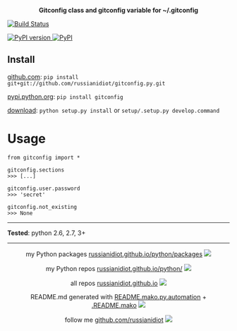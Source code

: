 <p align="center">
	<b>Gitconfig class and gitconfig variable for ~/.gitconfig</b>
</p>

<p>
	<a href="https://travis-ci.org/russianidiot/gitconfig.py" class="reference external">
		<img src="https://travis-ci.org/russianidiot/gitconfig.py.svg?branch=master" alt="Build Status">
	</a>
	<!--
	<a href="https://codecov.io/github/russianidiot/gitconfig.py/">
		<img src="https://img.shields.io/codecov/c/github/russianidiot/gitconfig.py.svg" alt="Codecov">
	</a>
	-->
</p>
<p>
	<a href="http://badge.fury.io/py/gitconfig" class="reference external">
		<img src="https://badge.fury.io/py/gitconfig.svg" alt="PyPI version">
	</a>
	<a href="https://pypi.python.org/pypi/gitconfig">
		<img src="https://img.shields.io/pypi/pyversions/gitconfig.svg" alt="PyPI">
	</a>

</p>

	
Install
-------

[github.com](http://github.com/russianidiot/gitconfig.py):
`pip install git+git://github.com/russianidiot/gitconfig.py.git`

[pypi.python.org](https://pypi.python.org): `pip install gitconfig`

[download](https://github.com/russianidiot/gitconfig.py/archive/master.zip): `python setup.py install` or `setup/.setup.py develop.command` 

	

	

Usage 
=====
```
from gitconfig import *

gitconfig.sections
>>> [...]

gitconfig.user.password
>>> 'secret'

gitconfig.not_existing
>>> None
```

---

**Tested**: python 2.6, 2.7, 3+

---

<p align="center">
my Python packages 
<a href="http://russianidiot.github.io/python/packages">russianidiot.github.io/python/packages</a> <img src="http://russianidiot.github.io/images/python/16.png" />
</p>
<p align="center">
my Python repos <a href="http://russianidiot.github.io/python/">russianidiot.github.io/python/</a>
<img src="http://russianidiot.github.io/images/python/16.png" />
</p>

<p align="center">
	all repos <a href="http://russianidiot.github.io/">russianidiot.github.io</a> <img src="http://russianidiot.github.io/images/star/16.png" />
</p>

<p align="center">
	README.md generated with <a href="https://github.com/russianidiot/README.mako.py.automation">README.mako.py.automation</a> + <a href="https://github.com/russianidiot/.README.mako">.README.mako</a> 
<img src="http://russianidiot.github.io/images/book/16.png">
</p>

<p align="center">
	follow me <a href="http://github.com/russianidiot">github.com/russianidiot</a>
<img src="http://russianidiot.github.io/images/github/16.png" />
</p>